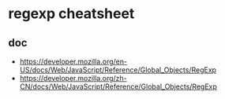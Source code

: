# regexp cheatsheet

## doc
* https://developer.mozilla.org/en-US/docs/Web/JavaScript/Reference/Global_Objects/RegExp
* https://developer.mozilla.org/zh-CN/docs/Web/JavaScript/Reference/Global_Objects/RegExp